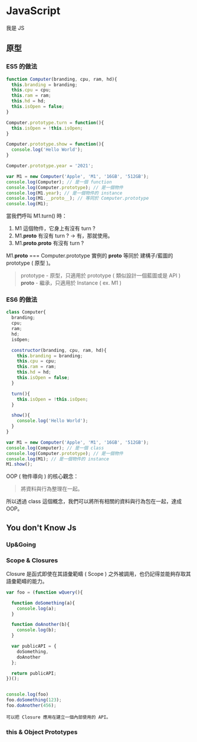 # JavaScript

我是 JS


## 原型

### ES5 的做法

```JavaScript
function Computer(branding, cpu, ram, hd){
  this.branding = branding;
  this.cpu = cpu;
  this.ram = ram;
  this.hd = hd;
  this.isOpen = false;
}

Computer.prototype.turn = function(){
  this.isOpen = !this.isOpen;
}

Computer.prototype.show = function(){
  console.log('Hello World');
}

Computer.prototype.year = '2021';

var M1 = new Computer('Apple', 'M1', '16GB', '512GB');
console.log(Computer); // 是一個 function
console.log(Computer.prototype); // 是一個物件
console.log(M1.year); // 是一個物件的 instance
console.log(M1.__proto__); // 等同於 Computer.prototype
console.log(M1);
```

當我們呼叫 M1.turn() 時：

1. M1 這個物件，它身上有沒有 turn ?
2. M1.__proto__ 有沒有 turn ? -> 有，那就使用。
3. M1.__proto__.__proto__ 有沒有 turn ?


M1.__proto__ === Computer.prototype
實例的 __proto__ 等同於 建構子/藍圖的 prototype ( 原型 )。

> prototype - 原型，只適用於 prototype ( 類似設計一個藍圖或是 API )
> __proto__  - 繼承，只適用於 Instance ( ex. M1 )

### ES6 的做法

```JavaScript
class Computer{
  branding;
  cpu;
  ram;
  hd;
  isOpen;

  constructor(branding, cpu, ram, hd){
    this.branding = branding;
    this.cpu = cpu;
    this.ram = ram;
    this.hd = hd;
    this.isOpen = false;
  }

  turn(){
    this.isOpen = !this.isOpen;
  }

  show(){
    console.log('Hello World');
  }
}

var M1 = new Computer('Apple', 'M1', '16GB', '512GB');
console.log(Computer); // 是一個 class
console.log(Computer.prototype); // 是一個物件
console.log(M1); // 是一個物件的 instance
M1.show();
```

OOP ( 物件導向 ) 的核心觀念：

> 將資料與行為整理在一起。

所以透過 class 這個概念，我們可以將所有相關的資料與行為包在一起，達成 OOP。

## You don't Know Js

### Up&Going

### Scope & Closures

Closure 是函式即使在其語彙範疇 ( Scope ) 之外被調用，也仍記得並能夠存取其語彙範疇的能力。

```javascript
var foo = (function wQuery(){

  function doSomething(a){
    console.log(a);
  }

  function doAnother(b){
    console.log(b);
  }

  var publicAPI = {
    doSomething,
    doAnother
  };

  return publicAPI;
})();


console.log(foo)
foo.doSomething(123);
foo.doAnother(456);
```

```tip 提示
可以把 Closure 應用在建立一個內部使用的 API。
```

### this & Object Prototypes
